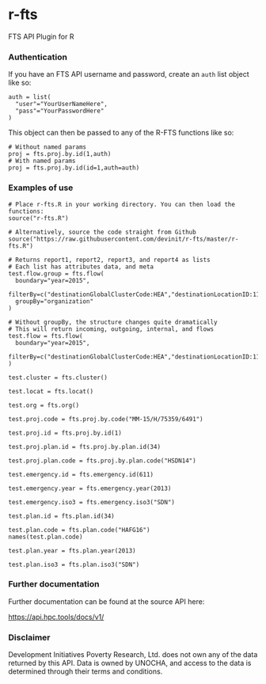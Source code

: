 # r-fts
FTS API Plugin for R

### Authentication
If you have an FTS API username and password, create an `auth` list object like so:

```
auth = list(
  "user"="YourUserNameHere",
  "pass"="YourPasswordHere"
)
```

This object can then be passed to any of the R-FTS functions like so:

```
# Without named params
proj = fts.proj.by.id(1,auth)
# With named params
proj = fts.proj.by.id(id=1,auth=auth)
```

### Examples of use
```
# Place r-fts.R in your working directory. You can then load the functions:
source("r-fts.R")

# Alternatively, source the code straight from Github
source("https://raw.githubusercontent.com/devinit/r-fts/master/r-fts.R")

# Returns report1, report2, report3, and report4 as lists
# Each list has attributes data, and meta
test.flow.group = fts.flow(
  boundary="year=2015",
  filterBy=c("destinationGlobalClusterCode:HEA","destinationLocationID:114,115"),
  groupBy="organization"
)

# Without groupBy, the structure changes quite dramatically
# This will return incoming, outgoing, internal, and flows
test.flow = fts.flow(
  boundary="year=2015",
  filterBy=c("destinationGlobalClusterCode:HEA","destinationLocationID:114,115")
)

test.cluster = fts.cluster()

test.locat = fts.locat()

test.org = fts.org()

test.proj.code = fts.proj.by.code("MM-15/H/75359/6491")

test.proj.id = fts.proj.by.id(1)

test.proj.plan.id = fts.proj.by.plan.id(34)

test.proj.plan.code = fts.proj.by.plan.code("HSDN14")

test.emergency.id = fts.emergency.id(611)

test.emergency.year = fts.emergency.year(2013)

test.emergency.iso3 = fts.emergency.iso3("SDN")

test.plan.id = fts.plan.id(34)

test.plan.code = fts.plan.code("HAFG16")
names(test.plan.code)

test.plan.year = fts.plan.year(2013)

test.plan.iso3 = fts.plan.iso3("SDN")
```

### Further documentation
Further documentation can be found at the source API here:

https://api.hpc.tools/docs/v1/

### Disclaimer
Development Initiatives Poverty Research, Ltd. does not own any of the data returned by this API. Data is owned by UNOCHA, and access to the data is determined through their terms and conditions.